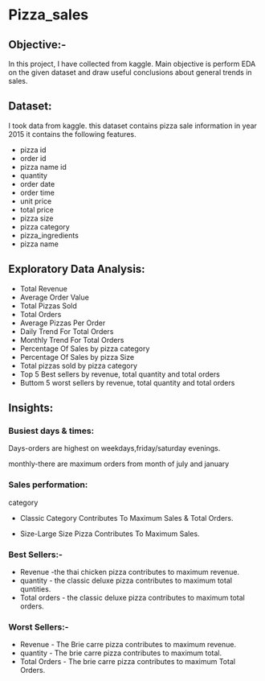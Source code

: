 # Pizza_sales

## Objective:-
In this project, I have collected from kaggle.
Main objective is perform EDA on the given dataset and draw useful conclusions about general trends in sales.

## Dataset:
I took data from kaggle. this dataset contains pizza sale information in year 2015 it contains the following features.

* pizza id
* order id
* pizza name id
* quantity
* order date
* order time
* unit price
* total price
* pizza size
* pizza category
* pizza_ingredients
* pizza name

## Exploratory Data Analysis:
- Total Revenue
- Average Order Value
- Total Pizzas Sold
- Total Orders
- Average Pizzas Per Order
- Daily Trend For Total Orders
- Monthly Trend For Total Orders
- Percentage Of Sales by pizza category
- Percentage Of Sales by pizza Size
- Total pizzas sold by pizza category
- Top 5 Best sellers by revenue, total quantity and total orders
- Buttom 5 worst sellers by revenue, total quantity and total orders

## Insights:
### Busiest days & times:
Days-orders are highest on weekdays,friday/saturday evenings.

monthly-there are maximum orders from month of july and january

### Sales performation:
category
* Classic Category Contributes To Maximum Sales & Total Orders.

* Size-Large Size Pizza Contributes To Maximum  Sales.

### Best Sellers:-
* Revenue -the thai chicken pizza contributes to maximum revenue.
* quantity - the classic deluxe pizza contributes to maximum total quntities.
* Total orders - the classic deluxe pizza contributes to maximum total orders.

### Worst Sellers:-
* Revenue - The Brie carre pizza contributes to maximum revenue.
* quantity - The brie carre pizza contributes to maximum total.
* Total Orders - The brie carre pizza contributes to maximum Total Orders.

